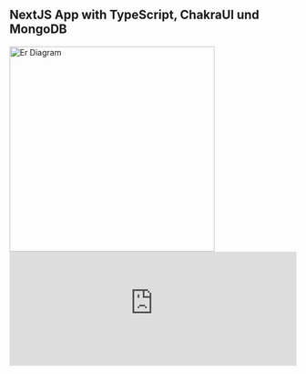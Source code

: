 ## NextJS App with TypeScript, ChakraUI und MongoDB  


<img src="app-photos/er diagram.png" height="360" title="Er Diagram">

<iframe id="inlineFrameExample"
    title="Inline Frame Example"
    height="200"
    style="border: 0px;width: 100%;"
    src="https://nextjs-fullstack-with-chakra-ui-typescript-mongodb-app.vercel.app/">
</iframe>
